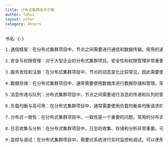 ```yaml
---
title: 分布式集群技术方案
author: Yahui
layout: other
category: Ohters
---
```


书名:《-》

<pre style="text-align: left;">
<span class="image featured"><img src="{{ 'assets/images/other/kafkaAll.jpg' | relative_url }}" alt="" /></span>
1.通信框架：在分布式集群项目中，节点之间需要进行通信和数据传输。常用的通信框架包括RPC框架和消息队列。RPC框架可以支持远程调用和高性能的数据传输，常用的RPC框架有gRPC和Thrift。

2.安全与权限管理：对于大型企业的分布式集群项目，安全性和权限管理非常重要。可以使用OAuth2.0，JWT等认证方式来实现用户认证和授权管理。

3.服务发现和注册：在分布式集群项目中，节点的动态变化比较常见，因此需要使用服务发现和注册来管理节点的注册和发现。常用的服务发现和注册方案包括Consul、etcd或者ZooKeeper等，可以提供节点注册、心跳检测和服务发现等功能。

4.数据存储：在分布式集群项目中，通常需要使用数据库进行数据存储和管理。常用的数据库包括关系型数据库和NoSQL数据库。关系型数据库包括MySQL、PostgreSQL等，可以提供事务和ACID特性。NoSQL数据库包括MongoDB、Redis等，可以提供高性能和可扩展性。

5.消息传递与队列：分布式集群项目中，节点之间需要进行消息的传递和队列的管理。可以使用消息队列系统如RabbitMQ、Kafka等来实现。

6.负载均衡与高可用：在分布式集群项目中，通常需要使用负载均衡来均衡请求的分发。常用的负载均衡方案包括软件负载均衡和硬件负载均衡。软件负载均衡方案包括Nginx和HAProxy，可以通过配置来进行分发和负载均衡。硬件负载均衡方案包括F5和Cisco等，可以通过硬件设备来进行请求的分发。

7.分布式一致性：在分布式集群项目中，一致性是一个重要的问题。常用的分布式一致性方案包括Paxos和Raft等，可以提供分布式状态一致性、故障容错等功能。

8.日志收集与分析：在分布式集群项目中，日志的收集、存储和分析非常重要。可以使用开源的ELK（Elasticsearch、Logstash、Kibana）等工具来实现。

9.监控与调试：在分布式集群项目中，需要对系统进行实时监控和调试。可以使用Prometheus、Grafana等工具来实现系统的监控和性能分析。
</pre>